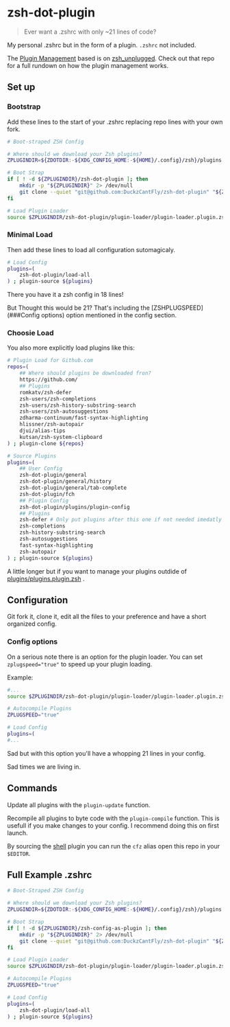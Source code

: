 # zsh-dot-plugin
> Ever want a .zshrc with only ~21 lines of code?

My personal .zshrc but in the form of a plugin.
`.zshrc` not included.

The [Plugin Management](https://github.com/DuckzCantFly/zsh-dot-plugin/blob/main/plugin-loader/plugin-loader.plugin.zsh) based is on [zsh_unplugged](https://github.com/mattmc3/zsh_unplugged). 
Check out that repo for a full rundown on how the plugin management works.

## Set up

### Bootstrap
Add these lines to the start of your .zshrc replacing repo lines with your own fork.

```zsh
# Boot-straped ZSH Config

# Where should we download your Zsh plugins?
ZPLUGINDIR=${ZDOTDIR:-${XDG_CONFIG_HOME:-${HOME}/.config}/zsh}/plugins

# Boot Strap
if [ ! -d ${ZPLUGINDIR}/zsh-dot-plugin ]; then
	mkdir -p "${ZPLUGINDIR}" 2> /dev/null
	git clone --quiet "git@github.com:DuckzCantFly/zsh-dot-plugin" "${ZPLUGINDIR}/zsh-dot-plugin"
fi

# Load Plugin Loader
source $ZPLUGINDIR/zsh-dot-plugin/plugin-loader/plugin-loader.plugin.zsh
```

### Minimal Load
Then add these lines to load all configuration sutomagicaly.

```zsh
# Load Config
plugins=(
	zsh-dot-plugin/load-all
) ; plugin-source ${plugins}
```

There you have it a zsh config in 18 lines!

But Thought this would be 21? That's including the [ZSHPLUGSPEED](###Config options) option mentioned in the config section.

### Choosie Load
You also more explicitly load plugins like this:

```zsh
# Plugin Load for Github.com
repos=(
	## Where should plugins be downloaded fron?
	https://github.com/
	## Plugins
	romkatv/zsh-defer
	zsh-users/zsh-completions
	zsh-users/zsh-history-substring-search
	zsh-users/zsh-autosuggestions
	zdharma-continuum/fast-syntax-highlighting
	hlissner/zsh-autopair
	djui/alias-tips
	kutsan/zsh-system-clipboard
) ; plugin-clone ${repos}

# Source Plugins
plugins=(
	## User Config
	zsh-dot-plugin/general
	zsh-dot-plugin/general/history
	zsh-dot-plugin/general/tab-complete
	zsh-dot-plugin/fch
	## Plugin Config
	zsh-dot-plugin/plugins/plugin-config
	## Plugins
	zsh-defer # Only put plugins after this one if not needed imedatly at start.
	zsh-completions
	zsh-history-substring-search
	zsh-autosuggestions
	fast-syntax-highlighting
	zsh-autopair
) ; plugin-source ${plugins}
```
A little longer but if you want to manage your plugins outdide of [plugins/plugins.plugin.zsh](https://github.com/DuckzCantFly/zsh-dot-plugin/blob/main/plugins/plugins.plugin.zsh) .

## Configuration
Git fork it, clone it, edit all the files to your preference and have a short organized config.

### Config options
On a serious note there is an option for the plugin loader. 
You can set `zplugspeed="true"` to speed up your plugin loading.

Example:

```zsh
#...
source $ZPLUGINDIR/zsh-dot-plugin/plugin-loader/plugin-loader.plugin.zsh

# Autocompile Plugins
ZPLUGSPEED="true"

# Load Config
plugins=(
#...
```
Sad but with this option you'll have a whopping 21 lines in your config. 

Sad times we are living in.

## Commands
Update all plugins with the `plugin-update` function.

Recompile all plugins to byte code with the `plugin-compile` function.
This is usefull if you make changes to your config. I recommend doing this on first launch.

By sourcing the [shell](https://github.com/DuckzCantFly/zsh-dot-plugin/blob/main/shell/shell.plugin.zsh) plugin you can run the `cfz` alias open this repo in your `$EDITOR`.

## Full Example .zshrc

```zsh
# Boot-Straped ZSH Config

# Where should we download your Zsh plugins?
ZPLUGINDIR=${ZDOTDIR:-${XDG_CONFIG_HOME:-${HOME}/.config}/zsh}/plugins

# Boot Strap
if [ ! -d ${ZPLUGINDIR}/zsh-config-as-plugin ]; then
	mkdir -p "${ZPLUGINDIR}" 2> /dev/null
	git clone --quiet "git@github.com:DuckzCantFly/zsh-dot-plugin" "${ZPLUGINDIR}/zsh-dot-plugin"
fi

# Load Plugin Loader
source $ZPLUGINDIR/zsh-dot-plugin/plugin-loader/plugin-loader.plugin.zsh

# Autocompile Plugins
ZPLUGSPEED="true"

# Load Config
plugins=(
	zsh-dot-plugin/load-all
) ; plugin-source ${plugins}
```
